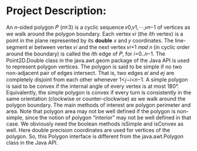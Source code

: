 # Project Description:

An 𝑛-sided polygon 𝑃 (𝑛≥3) is a cyclic sequence 𝑣0,𝑣1,⋯,𝑣𝑛−1 of vertices as we walk around the polygon boundary. Each vertex 𝑣𝑖 (the 𝑖th vertex) is a point in the plane represented by its 𝐝𝐨𝐮𝐛𝐥𝐞 𝑥 and 𝑦 coordinates. The line-segment 𝑒𝑖 between vertex 𝑣𝑖 and the next vertex 𝑣𝑖+1 𝑚𝑜𝑑 𝑛 (in cyclic order around the boundary) is called the 𝑖th edge of 𝑃, for 𝑖=0..𝑛−1. 
The Point2D.Double class in the java.awt.geom package of the Java API is used to represent polygon vertices. The polygon is said to be simple if no two non-adjacent pair of edges intersect. That is, two edges 𝑒𝑖 and 𝑒𝑗 are completely disjoint from each other whenever 1<𝑗−𝑖<𝑛−1. 
A simple polygon is said to be convex if the internal angle of every vertex is at most 180°. Equivalently, the simple polygon is convex if every turn is consistently in the same orientation (clockwise or counter-clockwise) as we walk around the polygon boundary. 
The main methods of interest are polygon perimeter and area. Note that polygon area may not be well defined if the polygon is non-simple, since the notion of polygon “interior” may not be well defined in that case. We obviously need the boolean methods isSimple and isConvex as well.
Here double precision coordinates are used for vertices of the polygon. So, this Polygon interface is different from the java.awt.Polygon class in the Java API.
